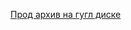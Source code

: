 [Прод архив на гугл диске](https://drive.google.com/file/d/1cEJEQd4baut40moJwg1ynBb9YwPUl6NQ/view?usp=sharing)
